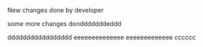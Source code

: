 New changes done by developer

some more changes dondddddddeddd

ddddddddddddddddd
eeeeeeeeeeeeee
eeeeeeeeeeeee
cccccc

